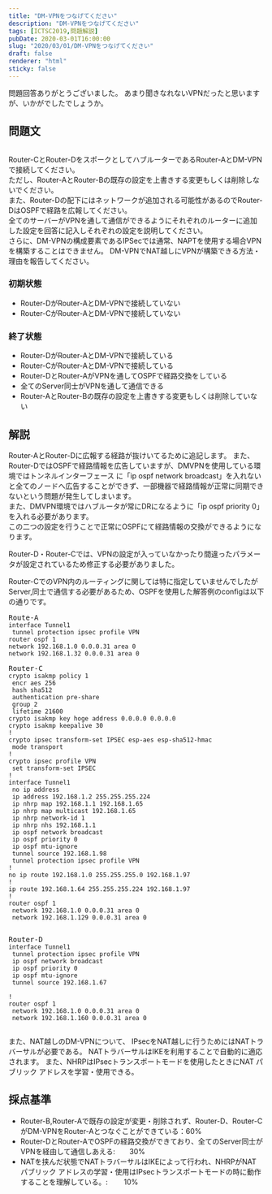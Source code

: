 ```yaml
---
title: "DM-VPNをつなげてください"
description: "DM-VPNをつなげてください"
tags: [ICTSC2019,問題解説]
pubDate: 2020-03-01T16:00:00
slug: "2020/03/01/DM-VPNをつなげてください"
draft: false
renderer: "html"
sticky: false
---
```



<p>問題回答ありがとうございました。 あまり聞きなれないVPNだったと思いますが、いかがでしたでしょうか。</p>



<h2 id="%E5%95%8F%E9%A1%8C%E6%96%87">問題文&nbsp;<a href="https://wiki.icttoracon.net/ictsc2019/problems/chouett0:advertize_ospf/blog/#%E5%95%8F%E9%A1%8C%E6%96%87"></a>&nbsp;</h2>



<figure class="wp-block-image"><img decoding="async" src="https://i.imgur.com/H5lW9sI.jpg.webp" alt=""/></figure>



<p>Router-CとRouter-DをスポークとしてハブルーターであるRouter-AとDM-VPNで接続してください。<br>ただし、Router-AとRouter-Bの既存の設定を上書きする変更もしくは削除しないでください。<br>また、Router-Dの配下にはネットワークが追加される可能性があるのでRouter-DはOSPFで経路を広報してください。<br>全てのサーバーがVPNを通して通信ができるようにそれぞれのルーターに追加した設定を回答に記入しそれぞれの設定を説明してください。<br>さらに、DM-VPNの構成要素であるIPSecでは通常、NAPTを使用する場合VPNを構築することはできません。 DM-VPNでNAT越しにVPNが構築できる方法・理由を報告してください。</p>



<h3 id="%E5%88%9D%E6%9C%9F%E7%8A%B6%E6%85%8B">初期状態&nbsp;<a href="https://wiki.icttoracon.net/ictsc2019/problems/chouett0:advertize_ospf/blog/#%E5%88%9D%E6%9C%9F%E7%8A%B6%E6%85%8B"></a>&nbsp;</h3>



<ul><li>Router-DがRouter-AとDM-VPNで接続していない</li><li>Router-CがRouter-AとDM-VPNで接続していない</li></ul>



<h3 id="%E7%B5%82%E4%BA%86%E7%8A%B6%E6%85%8B">終了状態&nbsp;<a href="https://wiki.icttoracon.net/ictsc2019/problems/chouett0:advertize_ospf/blog/#%E7%B5%82%E4%BA%86%E7%8A%B6%E6%85%8B"></a>&nbsp;</h3>



<ul><li>Router-DがRouter-AとDM-VPNで接続している</li><li>Router-CがRouter-AとDM-VPNで接続している</li><li>Router-DとRouter-AがVPNを通してOSPFで経路交換をしている</li><li>全てのServer同士がVPNを通して通信できる</li><li>Router-AとRouter-Bの既存の設定を上書きする変更もしくは削除していない</li></ul>



<h2 id="%E8%A7%A3%E8%AA%AC">解説&nbsp;<a href="https://wiki.icttoracon.net/ictsc2019/problems/chouett0:advertize_ospf/blog/#%E8%A7%A3%E8%AA%AC"></a>&nbsp;</h2>



<p>Router-AとRouter-Dに広報する経路が抜けいてるために追記します。 また、Router-DではOSPFで経路情報を広告していますが、DMVPNを使用している環境ではトンネルインターフェース に「ip ospf network broadcast」を入れないと全てのノードへ広告することができず、一部機器で経路情報が正常に同期できないという問題が発生してしまいます。<br>また、DMVPN環境ではハブルータが常にDRになるように「ip ospf priority 0」を入れる必要があります。<br>この二つの設定を行うことで正常にOSPFにて経路情報の交換ができるようになります。</p>



<p>Router-D・Router-Cでは、VPNの設定が入っていなかったり間違ったパラメータが設定されているため修正する必要がありました。</p>



<p>Router-CでのVPN内のルーティングに関しては特に指定していませんでしたがServer,同士で通信する必要があるため、OSPFを使用した解答例のconfigは以下の通りです。</p>



<pre class="wp-block-preformatted">Route-A
<code>interface Tunnel1
 tunnel protection ipsec profile VPN
router ospf 1
network 192.168.1.0 0.0.0.31 area 0
network 192.168.1.32 0.0.0.31 area 0
</code></pre>



<pre class="wp-block-preformatted">Router-C
<code>crypto isakmp policy 1
 encr aes 256
 hash sha512
 authentication pre-share
 group 2
 lifetime 21600
crypto isakmp key hoge address 0.0.0.0 0.0.0.0
crypto isakmp keepalive 30
!
crypto ipsec transform-set IPSEC esp-aes esp-sha512-hmac 
 mode transport
!
crypto ipsec profile VPN
 set transform-set IPSEC 
!
interface Tunnel1
 no ip address
 ip address 192.168.1.2 255.255.255.224
 ip nhrp map 192.168.1.1 192.168.1.65
 ip nhrp map multicast 192.168.1.65
 ip nhrp network-id 1
 ip nhrp nhs 192.168.1.1
 ip ospf network broadcast
 ip ospf priority 0
 ip ospf mtu-ignore 
 tunnel source 192.168.1.98
 tunnel protection ipsec profile VPN
!
no ip route 192.168.1.0 255.255.255.0 192.168.1.97
!
ip route 192.168.1.64 255.255.255.224 192.168.1.97
!
router ospf 1
 network 192.168.1.0 0.0.0.31 area 0
 network 192.168.1.129 0.0.0.31 area 0

</code></pre>



<pre class="wp-block-preformatted">Router-D
<code>interface Tunnel1
 tunnel protection ipsec profile VPN
 ip ospf network broadcast
 ip ospf priority 0
 ip ospf mtu-ignore 
 tunnel source 192.168.1.67
 
!
router ospf 1
 network 192.168.1.0 0.0.0.31 area 0
 network 192.168.1.160 0.0.0.31 area 0

</code></pre>



<p>また、NAT越しのDM-VPNについて、 IPsecをNAT越しに行うためにはNATトラバーサルが必要である。 NATトラバーサルはIKEを利用することで自動的に適応されます。 また、NHRPはIPsecトランスポートモードを使用したときにNAT パブリック アドレスを学習・使用できる。</p>



<h2 id="%E6%8E%A1%E7%82%B9%E5%9F%BA%E6%BA%96">採点基準&nbsp;<a href="https://wiki.icttoracon.net/ictsc2019/problems/chouett0:advertize_ospf/blog/#%E6%8E%A1%E7%82%B9%E5%9F%BA%E6%BA%96"></a>&nbsp;</h2>



<ul><li>Router-B,Router-Aで既存の設定が変更・削除されず、Router-D、Router-CがDM-VPNをRouter-Aとつなぐことができている：60%</li><li>Router-DとRouter-AでOSPFの経路交換ができており、全てのServer同士がVPNを経由して通信しあえる:　　30%</li><li>NATを挟んだ状態でNATトラバーサルはIKEによって行われ、NHRPがNAT パブリック アドレスの学習・使用はIPsecトランスポートモードの時に動作することを理解している。:　　 10%</li></ul>
